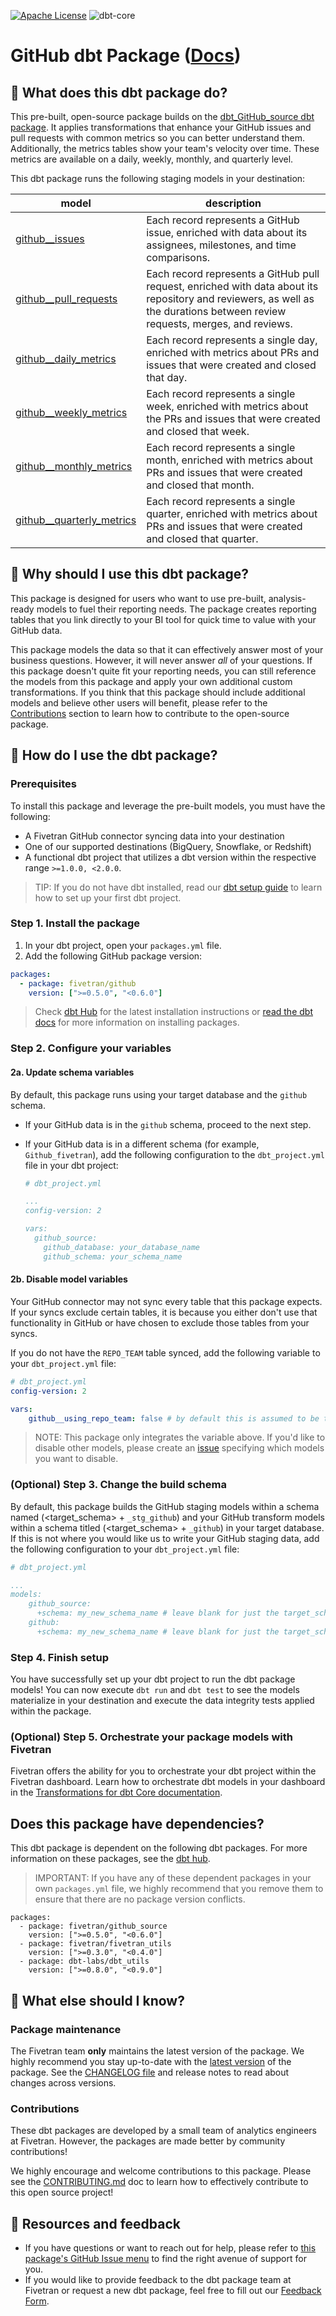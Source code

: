 [![Apache License](https://img.shields.io/badge/License-Apache%202.0-blue.svg)](https://opensource.org/licenses/Apache-2.0) 
![dbt-core](https://img.shields.io/badge/dbt_core-version_>=1.0.0_<2.0.0-orange.svg)

# GitHub dbt Package ([Docs](https://dbt-github.netlify.app/))

## 📣 What does this dbt package do?
This pre-built, open-source package builds on the [dbt_GitHub_source dbt package](https://github.com/fivetran/dbt_github_source). It applies transformations that enhance your GitHub issues and pull requests with common metrics so you can better understand them. Additionally, the metrics tables show your team's velocity over time. These metrics are available on a daily, weekly, monthly, and quarterly level. 

This dbt package runs the following staging models in your destination:

| **model**                  | **description**                                                                                                                                               |
| -------------------------- | ------------------------------------------------------------------------------------------------------------------------------------------------------------- |
| [github__issues](https://dbt-github.netlify.app/#!/model/model.github.github__issues)             | Each record represents a GitHub issue, enriched with data about its assignees, milestones, and time comparisons.                                             |
| [github__pull_requests](https://dbt-github.netlify.app/#!/model/model.github.github__pull_requests)     | Each record represents a GitHub pull request, enriched with data about its repository and reviewers, as well as the durations between review requests, merges, and reviews. |
| [github__daily_metrics](https://dbt-github.netlify.app/#!/model/model.github.github__daily_metrics)     | Each record represents a single day, enriched with metrics about PRs and issues that were created and closed that day.                              |
| [github__weekly_metrics](https://dbt-github.netlify.app/#!/model/model.github.github__weekly_metrics)    | Each record represents a single week, enriched with metrics about the PRs and issues that were created and closed that week.                             |
| [github__monthly_metrics](https://dbt-github.netlify.app/#!/model/model.github.github__monthly_metrics)   | Each record represents a single month, enriched with metrics about PRs and issues that were created and closed that month.                            |
| [github__quarterly_metrics](https://dbt-github.netlify.app/#!/model/model.github.github__quarterly_metrics) | Each record represents a single quarter, enriched with metrics about PRs and issues that were created and closed that quarter.                          |

## 🤔 Why should I use this dbt package?
This package is designed for users who want to use pre-built, analysis-ready models to fuel their reporting needs. The package creates reporting tables that you link directly to your BI tool for quick time to value with your GitHub data.

This package models the data so that it can effectively answer most of your business questions. However, it will never answer _all_ of your questions. If this package doesn't quite fit your reporting needs, you can still reference the models from this package and apply your own additional custom transformations. If you think that this package should include additional models and believe other users will benefit, please refer to the [Contributions]() section to learn how to contribute to the open-source package.

## 🎯 How do I use the dbt package?

### Prerequisites

To install this package and leverage the pre-built models, you must have the following:
- A Fivetran GitHub connector syncing data into your destination
- One of our supported destinations (BigQuery, Snowflake, or Redshift)
- A functional dbt project that utilizes a dbt version within the respective range `>=1.0.0, <2.0.0`.
> TIP: If you do not have dbt installed, read our [dbt setup guide](https://fivetran.com/docs/transformations/dbt/setup-guide#setupinstructionswithnodbtproject) to learn how to set up your first dbt project.

### Step 1. Install the package
1. In your dbt project, open your `packages.yml` file.
2. Add the following GitHub package version:

```yaml
packages:
  - package: fivetran/github
    version: [">=0.5.0", "<0.6.0"]
```
> Check [dbt Hub](https://hub.getdbt.com/) for the latest installation instructions or [read the dbt docs](https://docs.getdbt.com/docs/package-management) for more information on installing packages.

### Step 2. Configure your variables
#### 2a. Update schema variables

By default, this package runs using your target database and the `github` schema. 

- If your GitHub data is in the `github` schema, proceed to the next step.
- If your GitHub data is in a different schema (for example, `Github_fivetran`), add the following configuration to the `dbt_project.yml` file in your dbt project:

  ```yml
  # dbt_project.yml

  ...
  config-version: 2

  vars:
    github_source:
      github_database: your_database_name
      github_schema: your_schema_name 
  ```

#### 2b. Disable model variables
Your GitHub connector may not sync every table that this package expects. If your syncs exclude certain tables, it is because you either don't use that functionality in GitHub or have chosen to exclude those tables from your syncs.

If you do not have the `REPO_TEAM` table synced, add the following variable to your `dbt_project.yml` file:

```yml
# dbt_project.yml
config-version: 2

vars:
    github__using_repo_team: false # by default this is assumed to be true
```

> NOTE: This package only integrates the variable above. If you'd like to disable other models, please create an [issue](https://github.com/fivetran/dbt_github_source/issues) specifying which models you want to disable.

### (Optional) Step 3. Change the build schema

By default, this package builds the GitHub staging models within a schema named (<target_schema> + `_stg_github`) and your GitHub transform models within a schema titled (<target_schema> + `_github`) in your target database. If this is not where you would like us to write your GitHub staging data, add the following configuration to your `dbt_project.yml` file:

```yml
# dbt_project.yml

...
models:
    github_source:
      +schema: my_new_schema_name # leave blank for just the target_schema
    github:
      +schema: my_new_schema_name # leave blank for just the target_schema
```

### Step 4. Finish setup
You have successfully set up your dbt project to run the dbt package models! You can now execute `dbt run` and `dbt test` to see the models materialize in your destination and execute the data integrity tests applied within the package.

### (Optional) Step 5. Orchestrate your package models with Fivetran
Fivetran offers the ability for you to orchestrate your dbt project within the Fivetran dashboard. Learn how to orchestrate dbt models in your dashboard in the [Transformations for dbt Core documentation](https://fivetran.com/docs/transformations/dbt).

## Does this package have dependencies?
This dbt package is dependent on the following dbt packages. For more information on these packages, see the [dbt hub](https://hub.getdbt.com/).

>IMPORTANT: If you have any of these dependent packages in your own `packages.yml` file, we highly recommend that you remove them to ensure that there are no package version conflicts.

```
packages:
  - package: fivetran/github_source
    version: [">=0.5.0", "<0.6.0"]
  - package: fivetran/fivetran_utils
    version: [">=0.3.0", "<0.4.0"]
  - package: dbt-labs/dbt_utils
    version: [">=0.8.0", "<0.9.0"]
```

## 🙌 What else should I know?
### Package maintenance
The Fivetran team **only** maintains the latest version of the package. We highly recommend you stay up-to-date with the [latest version](https://hub.getdbt.com/fivetran/github_source/latest/) of the package. See the [CHANGELOG file](/CHANGELOG.md) and release notes to read about changes across versions.

### Contributions
These dbt packages are developed by a small team of analytics engineers at Fivetran. However, the packages are made better by community contributions! 

We highly encourage and welcome contributions to this package. Please see the [CONTRIBUTING.md](/CONTRIBUTING.md) doc to learn how to effectively contribute to this open source project!

## 🏪 Resources and feedback
- If you have questions or want to reach out for help, please refer to [this package's GitHub Issue menu](https://github.com/fivetran/dbt_github_source/issues/new/choose) to find the right avenue of support for you.
- If you would like to provide feedback to the dbt package team at Fivetran or request a new dbt package, feel free to fill out our [Feedback Form](https://www.surveymonkey.com/r/DQ7K7WW).
